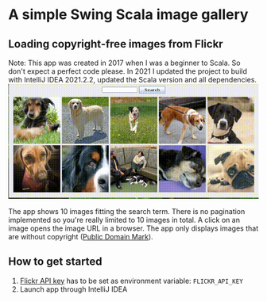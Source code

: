 # A simple Swing Scala image gallery
## Loading copyright-free images from Flickr
Note: This app was created in 2017 when I was a beginner to Scala. 
So don't expect a perfect code please. In 2021 I updated the project to build with IntelliJ IDEA 2021.2.2, updated the Scala version and all dependencies.
![Screenshot](screenshots/recording.gif)

The app shows 10 images fitting the search term. 
There is no pagination implemented so you're really limited to 10 images in total.
A click on an image opens the image URL in a browser.
The app only displays images that are without copyright ([Public Domain Mark](https://creativecommons.org/publicdomain/mark/1.0/)).

## How to get started
1. [Flickr API key](https://www.flickr.com/services/api/misc.api_keys.html) has to be set as environment variable:
`FLICKR_API_KEY`
2. Launch app through IntelliJ IDEA
